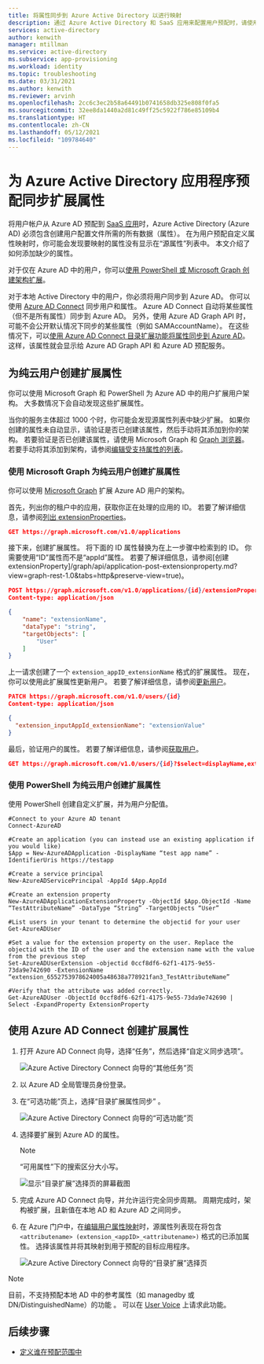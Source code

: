 ```yaml
---
title: 将属性同步到 Azure Active Directory 以进行映射
description: 通过 Azure Active Directory 和 SaaS 应用来配置用户预配时，请使用目录扩展功能添加默认情况下不同步的源属性。
services: active-directory
author: kenwith
manager: mtillman
ms.service: active-directory
ms.subservice: app-provisioning
ms.workload: identity
ms.topic: troubleshooting
ms.date: 03/31/2021
ms.author: kenwith
ms.reviewer: arvinh
ms.openlocfilehash: 2cc6c3ec2b58a64491b0741658db325e808f0fa5
ms.sourcegitcommit: 32ee8da1440a2d81c49ff25c5922f786e85109b4
ms.translationtype: HT
ms.contentlocale: zh-CN
ms.lasthandoff: 05/12/2021
ms.locfileid: "109784640"
---
```

# <a name="syncing-extension-attributes-for-azure-active-directory-application-provisioning"></a>为 Azure Active Directory 应用程序预配同步扩展属性

将用户帐户从 Azure AD 预配到 [SaaS 应用](../saas-apps/tutorial-list.md)时，Azure Active Directory (Azure AD) 必须包含创建用户配置文件所需的所有数据（属性）。 在为用户预配自定义属性映射时，你可能会发现要映射的属性没有显示在“源属性”列表中。 本文介绍了如何添加缺少的属性。

对于仅在 Azure AD 中的用户，你可以[使用 PowerShell 或 Microsoft Graph 创建架构扩展](#create-an-extension-attribute-on-a-cloud-only-user)。

对于本地 Active Directory 中的用户，你必须将用户同步到 Azure AD。 你可以使用 [Azure AD Connect](../hybrid/whatis-azure-ad-connect.md) 同步用户和属性。 Azure AD Connect 自动将某些属性（但不是所有属性）同步到 Azure AD。 另外，使用 Azure AD Graph API 时，可能不会公开默认情况下同步的某些属性（例如 SAMAccountName）。 在这些情况下，可以[使用 Azure AD Connect 目录扩展功能将属性同步到 Azure AD](#create-an-extension-attribute-using-azure-ad-connect)。 这样，该属性就会显示给 Azure AD Graph API 和 Azure AD 预配服务。

## <a name="create-an-extension-attribute-on-a-cloud-only-user"></a>为纯云用户创建扩展属性
你可以使用 Microsoft Graph 和 PowerShell 为 Azure AD 中的用户扩展用户架构。 大多数情况下会自动发现这些扩展属性。

当你的服务主体超过 1000 个时，你可能会发现源属性列表中缺少扩展。 如果你创建的属性未自动显示，请验证是否已创建该属性，然后手动将其添加到你的架构。 若要验证是否已创建该属性，请使用 Microsoft Graph 和 [Graph 浏览器](/graph/graph-explorer/graph-explorer-overview)。 若要手动将其添加到架构，请参阅[编辑受支持属性的列表](customize-application-attributes.md#editing-the-list-of-supported-attributes)。

### <a name="create-an-extension-attribute-on-a-cloud-only-user-using-microsoft-graph"></a>使用 Microsoft Graph 为纯云用户创建扩展属性
你可以使用 [Microsoft Graph](/graph/overview) 扩展 Azure AD 用户的架构。 

首先，列出你的租户中的应用，获取你正在处理的应用的 ID。 若要了解详细信息，请参阅[列出 extensionProperties](/graph/api/application-list-extensionproperty?view=graph-rest-1.0&tabs=http&preserve-view=true)。

```json
GET https://graph.microsoft.com/v1.0/applications
```

接下来，创建扩展属性。 将下面的 ID 属性替换为在上一步骤中检索到的 ID。 你需要使用“ID”属性而不是“appId”属性。 若要了解详细信息，请参阅[创建 extensionProperty]/graph/api/application-post-extensionproperty.md?view=graph-rest-1.0&tabs=http&preserve-view=true)。

```json
POST https://graph.microsoft.com/v1.0/applications/{id}/extensionProperties
Content-type: application/json

{
    "name": "extensionName",
    "dataType": "string",
    "targetObjects": [
        "User"
    ]
}
```

上一请求创建了一个 `extension_appID_extensionName` 格式的扩展属性。 现在，你可以使用此扩展属性更新用户。 若要了解详细信息，请参阅[更新用户](/graph/api/user-update?view=graph-rest-1.0&tabs=http&preserve-view=true)。
```json
PATCH https://graph.microsoft.com/v1.0/users/{id}
Content-type: application/json

{
  "extension_inputAppId_extensionName": "extensionValue"
}
```
最后，验证用户的属性。 若要了解详细信息，请参阅[获取用户](/graph/api/user-get?view=graph-rest-1.0&tabs=http#example-3-users-request-using-select&preserve-view=true)。

```json
GET https://graph.microsoft.com/v1.0/users/{id}?$select=displayName,extension_inputAppId_extensionName
```


### <a name="create-an-extension-attribute-on-a-cloud-only-user-using-powershell"></a>使用 PowerShell 为纯云用户创建扩展属性
使用 PowerShell 创建自定义扩展，并为用户分配值。 

```
#Connect to your Azure AD tenant   
Connect-AzureAD

#Create an application (you can instead use an existing application if you would like)
$App = New-AzureADApplication -DisplayName “test app name” -IdentifierUris https://testapp

#Create a service principal
New-AzureADServicePrincipal -AppId $App.AppId

#Create an extension property
New-AzureADApplicationExtensionProperty -ObjectId $App.ObjectId -Name “TestAttributeName” -DataType “String” -TargetObjects “User”

#List users in your tenant to determine the objectid for your user
Get-AzureADUser

#Set a value for the extension property on the user. Replace the objectid with the ID of the user and the extension name with the value from the previous step
Set-AzureADUserExtension -objectid 0ccf8df6-62f1-4175-9e55-73da9e742690 -ExtensionName “extension_6552753978624005a48638a778921fan3_TestAttributeName”

#Verify that the attribute was added correctly.
Get-AzureADUser -ObjectId 0ccf8df6-62f1-4175-9e55-73da9e742690 | Select -ExpandProperty ExtensionProperty

```

## <a name="create-an-extension-attribute-using-azure-ad-connect"></a>使用 Azure AD Connect 创建扩展属性

1. 打开 Azure AD Connect 向导，选择“任务”，然后选择“自定义同步选项”。

   ![Azure Active Directory Connect 向导的“其他任务”页](./media/user-provisioning-sync-attributes-for-mapping/active-directory-connect-customize.png)
 
2. 以 Azure AD 全局管理员身份登录。 

3. 在“可选功能”页上，选择“目录扩展属性同步” 。
 
   ![Azure Active Directory Connect 向导的“可选功能”页](./media/user-provisioning-sync-attributes-for-mapping/active-directory-connect-directory-extension-attribute-sync.png)

4. 选择要扩展到 Azure AD 的属性。
   > [!NOTE]
   > “可用属性”下的搜索区分大小写。

   ![显示“目录扩展”选择页的屏幕截图](./media/user-provisioning-sync-attributes-for-mapping/active-directory-connect-directory-extensions.png)

5. 完成 Azure AD Connect 向导，并允许运行完全同步周期。 周期完成时，架构被扩展，且新值在本地 AD 和 Azure AD 之间同步。
 
6. 在 Azure 门户中，在[编辑用户属性映射](customize-application-attributes.md)时，源属性列表现在将包含 `<attributename> (extension_<appID>_<attributename>)` 格式的已添加属性。 选择该属性并将其映射到用于预配的目标应用程序。

   ![Azure Active Directory Connect 向导的“目录扩展”选择页](./media/user-provisioning-sync-attributes-for-mapping/attribute-mapping-extensions.png)

> [!NOTE]
> 目前，不支持预配本地 AD 中的参考属性（如 managedby 或 DN/DistinguishedName）的功能 。 可以在 [User Voice](https://feedback.azure.com/forums/169401-azure-active-directory) 上请求此功能。 


## <a name="next-steps"></a>后续步骤

* [定义谁在预配范围中](../app-provisioning/define-conditional-rules-for-provisioning-user-accounts.md)
